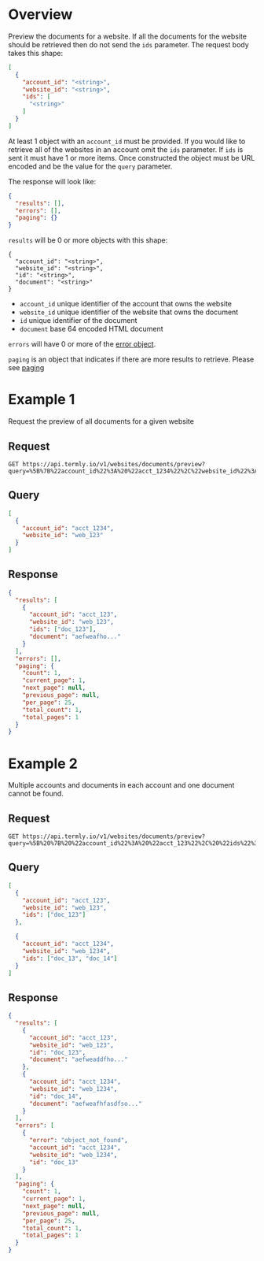 # Overview

Preview the documents for a website. If all the documents for the website should be retrieved then do not send the `ids` parameter. The request body takes this shape:

```JSON
[
  {
    "account_id": "<string>",
    "website_id": "<string>",
    "ids": [
      "<string>"
    ]
  }
]
```


At least 1 object with an `account_id` must be provided.  If you would like to retrieve all of the websites in an account omit the `ids` parameter.  If `ids` is sent it must have 1 or more items. Once constructed the object must be URL encoded and be the value for the `query` parameter.

The response will look like:

```JSON
{
  "results": [],
  "errors": [],
  "paging": {}
}
```

`results` will be 0 or more objects with this shape:

```
{
  "account_id": "<string>",
  "website_id": "<string>",
  "id": "<string>",
  "document": "<string>"
}
```

* `account_id` unique identifier of the account that owns the website
* `website_id` unique identifier of the website that owns the document
* `id` unique identifier of the document
* `document` base 64 encoded HTML document

`errors` will have 0 or more of the [error object](../error_object.md#get-errors).

`paging` is an object that indicates if there are more results to retrieve. Please see [paging](../paging_object.md)

# Example 1

Request the preview of all documents for a given website

## Request

```
GET https://api.termly.io/v1/websites/documents/preview?query=%5B%7B%22account_id%22%3A%20%22acct_1234%22%2C%22website_id%22%3A%20%22web_123%22%7D%5D
``` 

## Query

```JSON
[
  {
    "account_id": "acct_1234",
    "website_id": "web_123"
  }
]
```

## Response

```JSON
{
  "results": [
    {
      "account_id": "acct_123",
      "website_id": "web_123",
      "ids": ["doc_123"],
      "document": "aefweafho..."
    }
  ],
  "errors": [],
  "paging": {
    "count": 1,
    "current_page": 1,
    "next_page": null,
    "previous_page": null,
    "per_page": 25,
    "total_count": 1,
    "total_pages": 1
  }
}
```

# Example 2

Multiple accounts and documents in each account and one document cannot be found.

## Request

```
GET https://api.termly.io/v1/websites/documents/preview?query=%5B%20%7B%20%22account_id%22%3A%20%22acct_123%22%2C%20%22ids%22%3A%20%5B%22web_123%22%5D%7D%2C%20%7B%22account_id%22%3A%20%22acct_1234%22%2C%20%22ids%22%3A%20%5B%22web_13%22%2C%20%22web_14%22%5D%7D%5D
``` 

## Query

```JSON
[
  {
    "account_id": "acct_123",
    "website_id": "web_123",
    "ids": ["doc_123"]
  },

  {
    "account_id": "acct_1234",
    "website_id": "web_1234",
    "ids": ["doc_13", "doc_14"]
  }
]
```

## Response

```JSON
{
  "results": [
    {
      "account_id": "acct_123",
      "website_id": "web_123",
      "id": "doc_123",
      "document": "aefweaddfho..."
    },
    {
      "account_id": "acct_1234",
      "website_id": "web_1234",
      "id": "doc_14",
      "document": "aefweafhfasdfso..."
    }
  ],
  "errors": [
    {
      "error": "object_not_found",
      "account_id": "acct_1234",
      "website_id": "web_1234",
      "id": "doc_13"
    }
  ],
  "paging": {
    "count": 1,
    "current_page": 1,
    "next_page": null,
    "previous_page": null,
    "per_page": 25,
    "total_count": 1,
    "total_pages": 1
  }
}
```